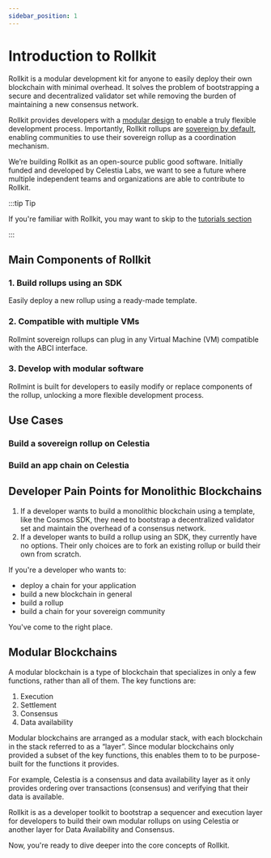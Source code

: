 ```yaml
---
sidebar_position: 1
---
```


# Introduction to Rollkit

Rollkit is a modular development kit for anyone to easily deploy their own
blockchain with minimal overhead. It solves the problem of bootstrapping a
secure and decentralized validator set while removing the burden of maintaining
a new consensus network.

Rollkit provides developers with a [modular design](./core-concepts) to enable
a truly flexible development process. Importantly, Rollkit rollups are
[sovereign by default](./rollkit-stack), enabling communities to use their
sovereign rollup as a coordination mechanism.

We’re building Rollkit as an open-source public good software.
Initially funded and developed by Celestia Labs, we want to see
a future where multiple independent teams and organizations
are able to contribute to Rollkit.

:::tip Tip

If you're familiar with Rollkit, you may want to skip to the [tutorials section](./category/tutorials)

:::

## Main Components of Rollkit

### 1. Build rollups using an SDK

Easily deploy a new rollup using a ready-made template.

### 2. Compatible with multiple VMs

Rollmint sovereign rollups can plug in any Virtual Machine (VM) compatible
with the ABCI interface.

### 3. Develop with modular software

Rollmint is built for developers to easily modify or replace components
of the rollup, unlocking a more flexible development process.

## Use Cases

### Build a sovereign rollup on Celestia

### Build an app chain on Celestia

## Developer Pain Points for Monolithic Blockchains

1. If a developer wants to build a monolithic blockchain using a template,
like the Cosmos SDK, they need to bootstrap a decentralized validator set
and maintain the overhead of a consensus network.
2. If a developer wants to build a rollup using an SDK, they currently have
no options. Their only choices are to fork an existing rollup or build their
own from scratch.

If you're a developer who wants to:

- deploy a chain for your application
- build a new blockchain in general
- build a rollup
- build a chain for your sovereign community

You've come to the right place.

## Modular Blockchains

A modular blockchain is a type of blockchain that specializes in only a few
functions, rather than all of them. The key functions are:

1. Execution
2. Settlement
3. Consensus
4. Data availability

Modular blockchains are arranged as a modular stack, with each blockchain in
the stack referred to as a “layer”. Since modular blockchains only provided
a subset of the key functions, this enables them to to be purpose-built for
the functions it provides.

For example, Celestia is a consensus and data availability layer as it only
provides ordering over transactions (consensus) and verifying that their data
is available.

Rollkit is as a developer toolkit to bootstrap a sequencer and execution layer
for developers to build their own modular rollups on using Celestia or another
layer for Data Availability and Consensus.

Now, you're ready to dive deeper into the core concepts of Rollkit.
